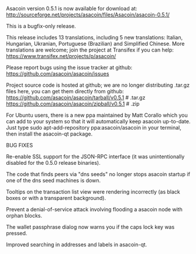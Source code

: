 Asacoin version 0.5.1 is now available for download at:
http://sourceforge.net/projects/asacoin/files/Asacoin/asacoin-0.5.1/

This is a bugfix-only release.

This release includes 13 translations, including 5 new translations:
Italian, Hungarian, Ukranian, Portuguese (Brazilian) and Simplified Chinese.
More translations are welcome; join the project at Transifex if you can help:
https://www.transifex.net/projects/p/asacoin/

Please report bugs using the issue tracker at github:
https://github.com/asacoin/asacoin/issues

Project source code is hosted at github; we are no longer
distributing .tar.gz files here, you can get them
directly from github:
https://github.com/asacoin/asacoin/tarball/v0.5.1  # .tar.gz
https://github.com/asacoin/asacoin/zipball/v0.5.1  # .zip

For Ubuntu users, there is a new ppa maintained by Matt Corallo which
you can add to your system so that it will automatically keep
asacoin up-to-date.  Just type
sudo apt-add-repository ppa:asacoin/asacoin
in your terminal, then install the asacoin-qt package.


BUG FIXES

Re-enable SSL support for the JSON-RPC interface (it was unintentionally
disabled for the 0.5.0 release binaries).

The code that finds peers via "dns seeds" no longer stops asacoin startup
if one of the dns seed machines is down.

Tooltips on the transaction list view were rendering incorrectly (as black boxes
or with a transparent background).

Prevent a denial-of-service attack involving flooding a asacoin node with
orphan blocks.

The wallet passphrase dialog now warns you if the caps lock key was pressed.

Improved searching in addresses and labels in asacoin-qt.
